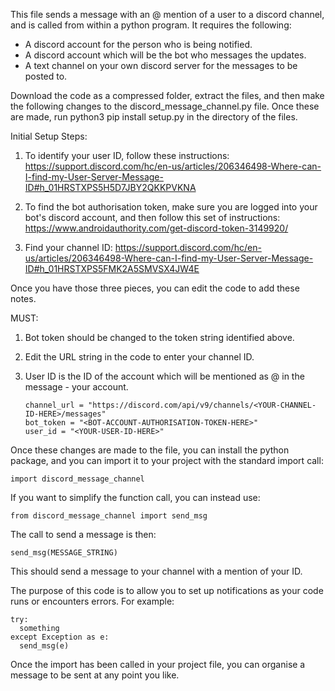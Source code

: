 This file sends a message with an @ mention of a user to a discord channel, and is called from within a python program. 
It requires the following:
- A discord account for the person who is being notified.
- A discord account which will be the bot who messages the updates.
- A text channel on your own discord server for the messages to be posted to.

Download the code as a compressed folder, extract the files, and then make the following changes to the discord_message_channel.py file. Once these are made, run python3 pip install setup.py in the directory of the files.

Initial Setup Steps:
1. To identify your user ID, follow these instructions: 
https://support.discord.com/hc/en-us/articles/206346498-Where-can-I-find-my-User-Server-Message-ID#h_01HRSTXPS5H5D7JBY2QKKPVKNA

2. To find the bot authorisation token, make sure you are logged into your bot's discord account, and then follow this set of instructions: 
https://www.androidauthority.com/get-discord-token-3149920/

3. Find your channel ID: 
https://support.discord.com/hc/en-us/articles/206346498-Where-can-I-find-my-User-Server-Message-ID#h_01HRSTXPS5FMK2A5SMVSX4JW4E

Once you have those three pieces, you can edit the code to add these notes.

MUST:
1. Bot token should be changed to the token string identified above.
2. Edit the URL string in the code to enter your channel ID.
3. User ID is the ID of the account which will be mentioned as @ in the message - your account.

       channel_url = "https://discord.com/api/v9/channels/<YOUR-CHANNEL-ID-HERE>/messages"
       bot_token = "<BOT-ACCOUNT-AUTHORISATION-TOKEN-HERE>"
       user_id = "<YOUR-USER-ID-HERE>"

Once these changes are made to the file, you can install the python package, and you can import it to your project with the standard import call:

    import discord_message_channel
If you want to simplify the function call, you can instead use: 

    from discord_message_channel import send_msg
The call to send a message is then: 

    send_msg(MESSAGE_STRING)
This should send a message to your channel with a mention of your ID. 

The purpose of this code is to allow you to set up notifications as your code runs or encounters errors. For example:

    try:
      something
    except Exception as e:
      send_msg(e)

Once the import has been called in your project file, you can organise a message to be sent at any point you like.
